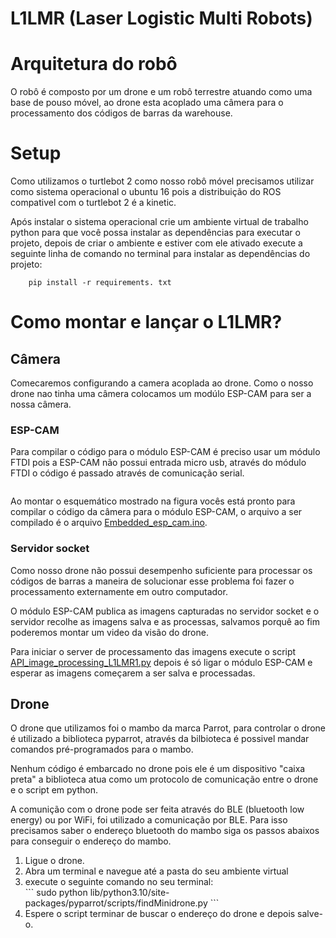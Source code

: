 <h1>L1LMR (Laser Logistic Multi Robots)</h1>

<h1>Arquitetura do robô</h1>

<p>O robô é composto por um drone e um robô terrestre atuando como uma base de pouso móvel, ao drone esta acoplado uma câmera para o processamento dos códigos de barras da warehouse.</p>

<h1>Setup</h1>

<p>Como utilizamos o turtlebot 2 como nosso robô móvel precisamos utilizar como sistema operacional o ubuntu 16 pois a distribuição do ROS compativel com o turtlebot 2 é a kinetic.</p>

<p>Após instalar o sistema operacional crie um ambiente virtual de trabalho python para que você possa instalar as dependências para executar o projeto, depois de criar o ambiente e estiver com ele ativado execute a seguinte linha de comando no terminal para instalar as dependências do projeto:</p>

```
    pip install -r requirements. txt
```

<h1>Como montar e lançar o L1LMR?</h1>

<h2>Câmera</h2>

<p>Comecaremos configurando a camera acoplada ao drone. Como o nosso drone nao tinha uma câmera colocamos um modúlo ESP-CAM para ser a nossa câmera.</p>

<h3>ESP-CAM</h3>

<p>Para compilar o código para o módulo ESP-CAM é preciso usar um módulo FTDI pois a ESP-CAM não possui entrada micro usb, através do módulo FTDI o código é passado através de comunicação serial.</p>

<img src="">

<p>Ao montar o esquemático mostrado na figura vocês está pronto para compilar o código da câmera para o módulo ESP-CAM, o arquivo a ser compilado é o arquivo <a href="">Embedded_esp_cam.ino</a>.</p>

<h3>Servidor socket</h3>

<p>Como nosso drone não possui desempenho suficiente para processar os códigos de barras a maneira de solucionar esse problema foi fazer o processamento externamente em outro computador.</p>

<p>O módulo ESP-CAM publica as imagens capturadas no servidor socket e o servidor recolhe as imagens salva e as processas, salvamos porquê ao fim poderemos montar um video da visão do drone.</p>

<p>Para iniciar o server de processamento das imagens execute o script <a href="">API_image_processing_L1LMR1.py</a> depois é só ligar o módulo ESP-CAM e esperar as imagens começarem a ser salva e processadas.</p>

<h2>Drone</h2>

<p>O drone que utilizamos foi o mambo da marca Parrot, para controlar o drone é utilizado a biblioteca pyparrot, através da bilbioteca é possivel mandar comandos pré-programados para o mambo.</p>

<p>Nenhum código é embarcado no drone pois ele é um dispositivo "caixa preta" a biblioteca atua como um protocolo de comunicação entre o drone e o script em python.</p>

<p>A comunição com o drone pode ser feita através do BLE (bluetooth low energy) ou por WiFi, foi utilizado a comunicação por BLE. Para isso precisamos saber o endereço bluetooth do mambo siga os passos abaixos para conseguir o endereço do mambo.</p>

<ol>
    <li>Ligue o drone.</li>
    <li>Abra um terminal e navegue até a pasta do seu ambiente virtual</li>
    <li>execute o seguinte comando no seu terminal:</li> 
    ```
        sudo python lib/python3.10/site-packages/pyparrot/scripts/findMinidrone.py
    ```
    <li>Espere o script terminar de buscar o endereço do drone e depois salve-o.</li>
</ol>

